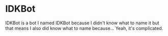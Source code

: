 # IDKBot

IDKBot is a bot I named IDKBot because I didn't know what to name it but that
means I also did know what to name because… Yeah, it's complicated.
